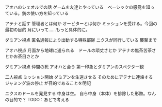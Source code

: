 アオハのシェオルでの話
ゲームを友達とやっている　ベーシックの感覚を知っている。銃の使い方を知っている


アテナと話す
管理者とは何か
オービターとは何か
ミッションを受ける。今回の最初の目的
月にいって……もっと具体的に。

ダミアン視点
匿名通報により出動する特殊部隊
ニクスが同行している
襲撃まで

アオハ視点
月面から地球に送られる　ドールの頑丈さとか
アテナの無茶苦茶さとかお茶目さとか

ダミアン視点
仲間の死
アオハと会う
第一印象とダミアンのスペクター観

二人視点
ミッション開始
ダミアンを生還させる
そのためにアテナに連絡する
ジャミング波の停止
が目的であることを明記

ニクスのドールを発見する
中身は空。
自ら中身（本体）を排除した形跡。なんの目的で？
TODO：あとで考える

